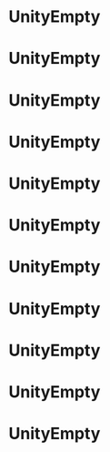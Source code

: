 # UnityEmpty
# UnityEmpty
# UnityEmpty
# UnityEmpty
# UnityEmpty
# UnityEmpty
# UnityEmpty
# UnityEmpty
# UnityEmpty
# UnityEmpty
# UnityEmpty
